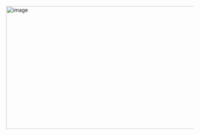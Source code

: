 <img width="601" height="332" alt="image" src="https://github.com/user-attachments/assets/004afa48-1dc2-4250-a562-a07b756d9419" />
